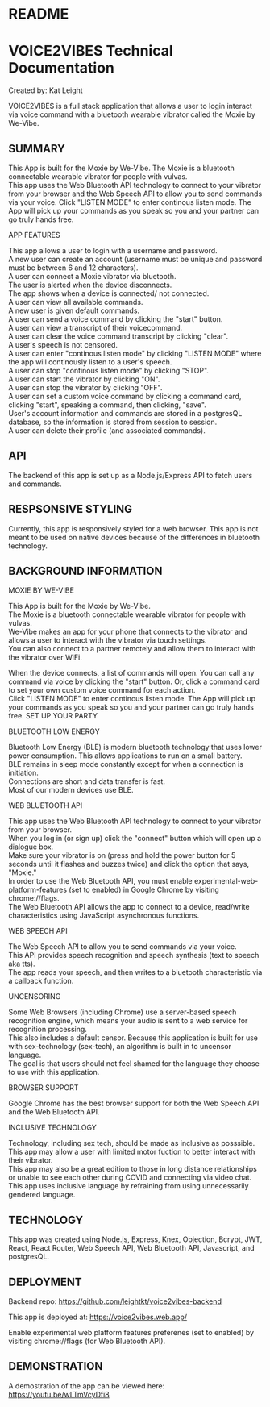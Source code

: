 # README

# VOICE2VIBES Technical Documentation
Created by: Kat Leight

VOICE2VIBES is a full stack application that allows a user to login interact via voice command with a bluetooth wearable vibrator called the Moxie by We-Vibe. 
 

## SUMMARY
This App is built for the Moxie by We-Vibe. The Moxie is a bluetooth connectable wearable vibrator for people with vulvas.   
This app uses the Web Bluetooth API technology to connect to your vibrator from your browser and the Web Speech API to allow you to send commands via your voice. 
Click "LISTEN MODE" to enter continous listen mode. The App will pick up your commands as you speak so you and your partner can go truly hands free.  

APP FEATURES

This app allows a user to login with a username and password.  
A new user can create an account (username must be unique and password must be between 6 and 12 characters).  
A user can connect a Moxie vibrator via bluetooth.  
The user is alerted when the device disconnects.   
The app shows when a device is connected/ not connected.   
A user can view all available commands.  
A new user is given default commands.  
A user can send a voice command by clicking the "start" button.  
A user can view a transcript of their voicecommand.  
A user can clear the voice command transcript by clicking "clear".  
A user's speech is not censored.  
A user can enter "continous listen mode" by clicking "LISTEN MODE" where the app will continously listen to a user's speech.  
A user can stop "continous listen mode" by clicking "STOP".    
A user can start the vibrator by clicking "ON".  
A user can stop the vibrator by clicking "OFF".  
A user can set a custom voice command by clicking a command card, clicking "start", speaking a command, then clicking, "save".  
User's account information and commands are stored in a postgresQL database, so the information is stored from session to session.   
A user can delete their profile (and associated commands).  

## API
The backend of this app is set up as a Node.js/Express API to fetch users and commands. 

## RESPSONSIVE STYLING

Currently, this app is responsively styled for a web browser. This app is not meant to be used on native devices because of the differences in bluetooth technology.  

## BACKGROUND INFORMATION
MOXIE BY WE-VIBE

This App is built for the Moxie by We-Vibe.  
The Moxie is a bluetooth connectable wearable vibrator for people with vulvas.  
We-Vibe makes an app for your phone that connects to the vibrator and allows a user to interact with the vibrator via touch settings.  
You can also connect to a partner remotely and allow them to interact with the vibrator over WiFi.  
  
When the device connects, a list of commands will open. You can call any command via voice by clicking the "start" button. Or, click a command card to set your own custom voice command for each action.  
Click "LISTEN MODE" to enter continous listen mode. The App will pick up your commands as you speak so you and your partner can go truly hands free.
SET UP YOUR PARTY

BLUETOOTH LOW ENERGY

Bluetooth Low Energy (BLE) is modern bluetooth technology that uses lower power consumption. This allows applications to run on a small battery.  
BLE remains in sleep mode constantly except for when a connection is initiation.  
Connections are short and data transfer is fast.  
Most of our modern devices use BLE.  

WEB BLUETOOTH API  

This app uses the Web Bluetooth API technology to connect to your vibrator from your browser.  
When you log in (or sign up) click the "connect" button which will open up a dialogue box.  
Make sure your vibrator is on (press and hold the power button for 5 seconds until it flashes and buzzes twice) and click the option that says, "Moxie."  
In order to use the Web Bluetooth API, you must enable experimental-web-platform-features (set to enabled) in Google Chrome by visiting chrome://flags.  
The Web Bluetooth API allows the app to connect to a device, read/write characteristics using JavaScript asynchronous functions. 

WEB SPEECH API  
 
The Web Speech API to allow you to send commands via your voice.  
This API provides speech recognition and speech synthesis (text to speech aka tts).  
The app reads your speech, and then writes to a bluetooth characteristic via a callback function.  

UNCENSORING

Some Web Browsers (including Chrome) use a server-based speech recognition engine, which means your audio is sent to a web service for recognition processing.  
This also includes a default censor.
Because this application is built for use with sex-technology (sex-tech), an algorithm is built in to uncensor language.  
The goal is that users should not feel shamed for the language they choose to use with this application.  

BROWSER SUPPORT

Google Chrome has the best browser support for both the Web Speech API and the Web Bluetooth API. 

INCLUSIVE TECHNOLOGY

Technology, including sex tech, should be made as inclusive as posssible.  
This app may allow a user with limited motor fuction to better interact with their vibrator.  
This app may also be a great edition to those in long distance relationships or unable to see each other during COVID and connecting via video chat.  
This app uses inclusive language by refraining from using unnecessarily gendered language.  

## TECHNOLOGY
This app was created using Node.js, Express, Knex, Objection, Bcrypt, JWT, React, React Router, Web Speech API, Web Bluetooth API, Javascript, and postgresQL. 

## DEPLOYMENT
Backend repo: https://github.com/leightkt/voice2vibes-backend

This app is deployed at: https://voice2vibes.web.app/ 

Enable experimental web platform features preferenes (set to enabled) by visiting chrome://flags (for Web Bluetooth API).


## DEMONSTRATION
A demostration of the app can be viewed here: https://youtu.be/wLTmVcyDfi8 
